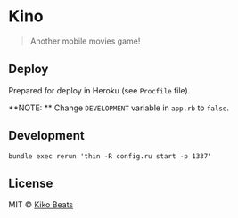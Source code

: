 # Kino

> Another mobile movies game!

## Deploy

Prepared for deploy in Heroku (see `Procfile` file).

**NOTE: ** Change `DEVELOPMENT` variable in `app.rb` to `false`.

## Development

```
bundle exec rerun 'thin -R config.ru start -p 1337'
```

## License

MIT © [Kiko Beats](http://www.kikobeats.com)